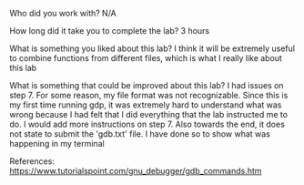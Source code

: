 
Who did you work with?
N/A

How long did it take you to complete the lab?
3 hours

What is something you liked about this lab?
I think it will be extremely useful to combine functions
from different files, which is what I really like 
about this lab

What is something that could be improved about this lab?
I had issues on step 7. For some reason, my file format 
was not recognizable. Since this is my first time running
gdp, it was extremely hard to understand what was wrong because
I had felt that I did everything that the lab instructed me to do.
I would add more instructions on step 7. Also towards the end,
it does not state to submit the 'gdb.txt' file. I have done 
so to show what was happening in my terminal

References:
https://www.tutorialspoint.com/gnu_debugger/gdb_commands.htm
